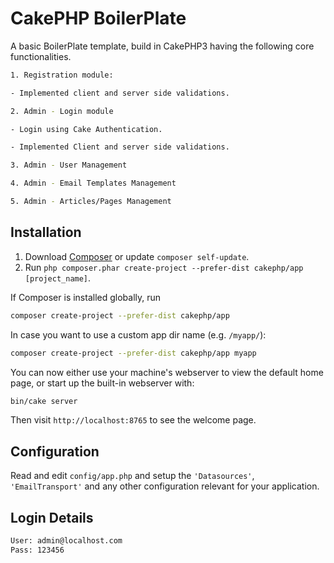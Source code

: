 # CakePHP BoilerPlate

A basic BoilerPlate template, build in CakePHP3 having the following core functionalities. 

```bash
1. Registration module:  

- Implemented client and server side validations.  

2. Admin - Login module  

- Login using Cake Authentication.  

- Implemented Client and server side validations.  

3. Admin - User Management  

4. Admin - Email Templates Management  

5. Admin - Articles/Pages Management
```

## Installation

1. Download [Composer](https://getcomposer.org/doc/00-intro.md) or update `composer self-update`.
2. Run `php composer.phar create-project --prefer-dist cakephp/app [project_name]`.

If Composer is installed globally, run

```bash
composer create-project --prefer-dist cakephp/app
```

In case you want to use a custom app dir name (e.g. `/myapp/`):

```bash
composer create-project --prefer-dist cakephp/app myapp
```

You can now either use your machine's webserver to view the default home page, or start
up the built-in webserver with:

```bash
bin/cake server 
```

Then visit `http://localhost:8765` to see the welcome page.


## Configuration

Read and edit `config/app.php` and setup the `'Datasources'`, `'EmailTransport'` and any other
configuration relevant for your application.


## Login Details

```bash
User: admin@localhost.com
Pass: 123456
```
